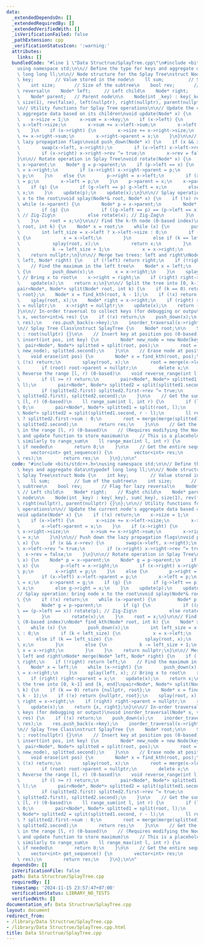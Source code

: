 ```yaml
---
data:
  _extendedDependsOn: []
  _extendedRequiredBy: []
  _extendedVerifiedWith: []
  _isVerificationFailed: false
  _pathExtension: cpp
  _verificationStatusIcon: ':warning:'
  attributes:
    links: []
  bundledCode: "#line 1 \"Data Structrue/SplayTree.cpp\"\n#include <bits/stdc++.h>\n\
    using namespace std;\n\n// Define the type for keys and aggregate data\ntypedef\
    \ long long ll;\n\n// Node structure for the Splay Tree\nstruct Node {\n    int\
    \ key;        // Value stored in the node\n    ll sum;         // Sum of the subtree\n\
    \    int size;       // Size of the subtree\n    bool rev;       // Flag for lazy\
    \ reversal\n    Node* left;     // Left child\n    Node* right;    // Right child\n\
    \    Node* parent;   // Parent node\n\n    Node(int _key) : key(_key), sum(_key),\
    \ size(1), rev(false), left(nullptr), right(nullptr), parent(nullptr) {}\n};\n\
    \n// Utility functions for Splay Tree operations\n\n// Update the current node's\
    \ aggregate data based on its children\nvoid update(Node* x) {\n    if (!x) return;\n\
    \    x->size = 1;\n    x->sum = x->key;\n    if (x->left) {\n        x->size +=\
    \ x->left->size;\n        x->sum += x->left->sum;\n        x->left->parent = x;\n\
    \    }\n    if (x->right) {\n        x->size += x->right->size;\n        x->sum\
    \ += x->right->sum;\n        x->right->parent = x;\n    }\n}\n\n// Push down the\
    \ lazy propagation flags\nvoid push_down(Node* x) {\n    if (x && x->rev) {\n\
    \        swap(x->left, x->right);\n        if (x->left) x->left->rev ^= true;\n\
    \        if (x->right) x->right->rev ^= true;\n        x->rev = false;\n    }\n\
    }\n\n// Rotate operation in Splay Tree\nvoid rotate(Node* x) {\n    Node* p =\
    \ x->parent;\n    Node* g = p->parent;\n    if (p->left == x) {\n        p->left\
    \ = x->right;\n        if (x->right) x->right->parent = p;\n        x->right =\
    \ p;\n    }\n    else {\n        p->right = x->left;\n        if (x->left) x->left->parent\
    \ = p;\n        x->left = p;\n    }\n    p->parent = x;\n    x->parent = g;\n\
    \    if (g) {\n        if (g->left == p) g->left = x;\n        else g->right =\
    \ x;\n    }\n    update(p);\n    update(x);\n}\n\n// Splay operation: bring node\
    \ x to the root\nvoid splay(Node*& root, Node* x) {\n    if (!x) return;\n   \
    \ while (x->parent) {\n        Node* p = x->parent;\n        Node* g = p->parent;\n\
    \        if (g) {\n            if ((g->left == p) == (p->left == x)) rotate(p);\
    \ // Zig-Zig\n            else rotate(x); // Zig-Zag\n        }\n        rotate(x);\n\
    \    }\n    root = x;\n}\n\n// Find the k-th node (0-based index)\nNode* find_kth(Node*\
    \ root, int k) {\n    Node* x = root;\n    while (x) {\n        push_down(x);\n\
    \        int left_size = x->left ? x->left->size : 0;\n        if (k < left_size)\
    \ {\n            x = x->left;\n        }\n        else if (k == left_size) {\n\
    \            splay(root, x);\n            return x;\n        }\n        else {\n\
    \            k -= left_size + 1;\n            x = x->right;\n        }\n    }\n\
    \    return nullptr;\n}\n\n// Merge two trees: left and right\nNode* merge(Node*\
    \ left, Node* right) {\n    if (!left) return right;\n    if (!right) return left;\n\
    \    // Find the maximum in the left tree\n    Node* x = left;\n    while (x->right)\
    \ {\n        push_down(x);\n        x = x->right;\n    }\n    splay(left, x);\
    \ // Bring x to root\n    x->right = right;\n    if (right) right->parent = x;\n\
    \    update(x);\n    return x;\n}\n\n// Split the tree into [0, k-1] and [k, end]\n\
    pair<Node*, Node*> split(Node* root, int k) {\n    if (k == 0) return {nullptr,\
    \ root};\n    Node* x = find_kth(root, k - 1);\n    if (!x) return {nullptr, root};\n\
    \    splay(root, x);\n    Node* right = x->right;\n    if (right) right->parent\
    \ = nullptr;\n    x->right = nullptr;\n    update(x);\n    return {x, right};\n\
    }\n\n// In-order traversal to collect keys (for debugging or output)\nvoid inorder_traversal(Node*\
    \ x, vector<int>& res) {\n    if (!x) return;\n    push_down(x);\n    inorder_traversal(x->left,\
    \ res);\n    res.push_back(x->key);\n    inorder_traversal(x->right, res);\n}\n\
    \n// Splay Tree Class\nstruct SplayTree {\n    Node* root;\n\n    SplayTree()\
    \ : root(nullptr) {}\n\n    // Insert key at position pos (0-based)\n    void\
    \ insert(int pos, int key) {\n        Node* new_node = new Node(key);\n      \
    \  pair<Node*, Node*> splitted = split(root, pos);\n        root = merge(merge(splitted.first,\
    \ new_node), splitted.second);\n    }\n\n    // Erase node at position pos (0-based)\n\
    \    void erase(int pos) {\n        Node* x = find_kth(root, pos);\n        if\
    \ (!x) return;\n        splay(root, x);\n        root = merge(x->left, x->right);\n\
    \        if (root) root->parent = nullptr;\n        delete x;\n    }\n\n    //\
    \ Reverse the range [l, r) (0-based)\n    void reverse_range(int l, int r) {\n\
    \        if (l >= r) return;\n        pair<Node*, Node*> splitted1 = split(root,\
    \ l);\n        pair<Node*, Node*> splitted2 = split(splitted1.second, r - l);\n\
    \        if (splitted2.first) splitted2.first->rev ^= true;\n        root = merge(merge(splitted1.first,\
    \ splitted2.first), splitted2.second);\n    }\n\n    // Get the sum of the range\
    \ [l, r) (0-based)\n    ll range_sum(int l, int r) {\n        if (l >= r) return\
    \ 0;\n        pair<Node*, Node*> splitted1 = split(root, l);\n        pair<Node*,\
    \ Node*> splitted2 = split(splitted1.second, r - l);\n        ll res = splitted2.first\
    \ ? splitted2.first->sum : 0;\n        root = merge(merge(splitted1.first, splitted2.first),\
    \ splitted2.second);\n        return res;\n    }\n\n    // Get the maximum value\
    \ in the range [l, r) (0-based)\n    // (Requires modifying the Node structure\
    \ and update function to store maximum)\n    // This is a placeholder; implement\
    \ similarly to range_sum\n    ll range_max(int l, int r) {\n        // Implement\
    \ if needed\n        return 0;\n    }\n\n    // Get the entire sequence (for debugging)\n\
    \    vector<int> get_sequence() {\n        vector<int> res;\n        inorder_traversal(root,\
    \ res);\n        return res;\n    }\n};\n\n"
  code: "#include <bits/stdc++.h>\nusing namespace std;\n\n// Define the type for\
    \ keys and aggregate data\ntypedef long long ll;\n\n// Node structure for the\
    \ Splay Tree\nstruct Node {\n    int key;        // Value stored in the node\n\
    \    ll sum;         // Sum of the subtree\n    int size;       // Size of the\
    \ subtree\n    bool rev;       // Flag for lazy reversal\n    Node* left;    \
    \ // Left child\n    Node* right;    // Right child\n    Node* parent;   // Parent\
    \ node\n\n    Node(int _key) : key(_key), sum(_key), size(1), rev(false), left(nullptr),\
    \ right(nullptr), parent(nullptr) {}\n};\n\n// Utility functions for Splay Tree\
    \ operations\n\n// Update the current node's aggregate data based on its children\n\
    void update(Node* x) {\n    if (!x) return;\n    x->size = 1;\n    x->sum = x->key;\n\
    \    if (x->left) {\n        x->size += x->left->size;\n        x->sum += x->left->sum;\n\
    \        x->left->parent = x;\n    }\n    if (x->right) {\n        x->size +=\
    \ x->right->size;\n        x->sum += x->right->sum;\n        x->right->parent\
    \ = x;\n    }\n}\n\n// Push down the lazy propagation flags\nvoid push_down(Node*\
    \ x) {\n    if (x && x->rev) {\n        swap(x->left, x->right);\n        if (x->left)\
    \ x->left->rev ^= true;\n        if (x->right) x->right->rev ^= true;\n      \
    \  x->rev = false;\n    }\n}\n\n// Rotate operation in Splay Tree\nvoid rotate(Node*\
    \ x) {\n    Node* p = x->parent;\n    Node* g = p->parent;\n    if (p->left ==\
    \ x) {\n        p->left = x->right;\n        if (x->right) x->right->parent =\
    \ p;\n        x->right = p;\n    }\n    else {\n        p->right = x->left;\n\
    \        if (x->left) x->left->parent = p;\n        x->left = p;\n    }\n    p->parent\
    \ = x;\n    x->parent = g;\n    if (g) {\n        if (g->left == p) g->left =\
    \ x;\n        else g->right = x;\n    }\n    update(p);\n    update(x);\n}\n\n\
    // Splay operation: bring node x to the root\nvoid splay(Node*& root, Node* x)\
    \ {\n    if (!x) return;\n    while (x->parent) {\n        Node* p = x->parent;\n\
    \        Node* g = p->parent;\n        if (g) {\n            if ((g->left == p)\
    \ == (p->left == x)) rotate(p); // Zig-Zig\n            else rotate(x); // Zig-Zag\n\
    \        }\n        rotate(x);\n    }\n    root = x;\n}\n\n// Find the k-th node\
    \ (0-based index)\nNode* find_kth(Node* root, int k) {\n    Node* x = root;\n\
    \    while (x) {\n        push_down(x);\n        int left_size = x->left ? x->left->size\
    \ : 0;\n        if (k < left_size) {\n            x = x->left;\n        }\n  \
    \      else if (k == left_size) {\n            splay(root, x);\n            return\
    \ x;\n        }\n        else {\n            k -= left_size + 1;\n           \
    \ x = x->right;\n        }\n    }\n    return nullptr;\n}\n\n// Merge two trees:\
    \ left and right\nNode* merge(Node* left, Node* right) {\n    if (!left) return\
    \ right;\n    if (!right) return left;\n    // Find the maximum in the left tree\n\
    \    Node* x = left;\n    while (x->right) {\n        push_down(x);\n        x\
    \ = x->right;\n    }\n    splay(left, x); // Bring x to root\n    x->right = right;\n\
    \    if (right) right->parent = x;\n    update(x);\n    return x;\n}\n\n// Split\
    \ the tree into [0, k-1] and [k, end]\npair<Node*, Node*> split(Node* root, int\
    \ k) {\n    if (k == 0) return {nullptr, root};\n    Node* x = find_kth(root,\
    \ k - 1);\n    if (!x) return {nullptr, root};\n    splay(root, x);\n    Node*\
    \ right = x->right;\n    if (right) right->parent = nullptr;\n    x->right = nullptr;\n\
    \    update(x);\n    return {x, right};\n}\n\n// In-order traversal to collect\
    \ keys (for debugging or output)\nvoid inorder_traversal(Node* x, vector<int>&\
    \ res) {\n    if (!x) return;\n    push_down(x);\n    inorder_traversal(x->left,\
    \ res);\n    res.push_back(x->key);\n    inorder_traversal(x->right, res);\n}\n\
    \n// Splay Tree Class\nstruct SplayTree {\n    Node* root;\n\n    SplayTree()\
    \ : root(nullptr) {}\n\n    // Insert key at position pos (0-based)\n    void\
    \ insert(int pos, int key) {\n        Node* new_node = new Node(key);\n      \
    \  pair<Node*, Node*> splitted = split(root, pos);\n        root = merge(merge(splitted.first,\
    \ new_node), splitted.second);\n    }\n\n    // Erase node at position pos (0-based)\n\
    \    void erase(int pos) {\n        Node* x = find_kth(root, pos);\n        if\
    \ (!x) return;\n        splay(root, x);\n        root = merge(x->left, x->right);\n\
    \        if (root) root->parent = nullptr;\n        delete x;\n    }\n\n    //\
    \ Reverse the range [l, r) (0-based)\n    void reverse_range(int l, int r) {\n\
    \        if (l >= r) return;\n        pair<Node*, Node*> splitted1 = split(root,\
    \ l);\n        pair<Node*, Node*> splitted2 = split(splitted1.second, r - l);\n\
    \        if (splitted2.first) splitted2.first->rev ^= true;\n        root = merge(merge(splitted1.first,\
    \ splitted2.first), splitted2.second);\n    }\n\n    // Get the sum of the range\
    \ [l, r) (0-based)\n    ll range_sum(int l, int r) {\n        if (l >= r) return\
    \ 0;\n        pair<Node*, Node*> splitted1 = split(root, l);\n        pair<Node*,\
    \ Node*> splitted2 = split(splitted1.second, r - l);\n        ll res = splitted2.first\
    \ ? splitted2.first->sum : 0;\n        root = merge(merge(splitted1.first, splitted2.first),\
    \ splitted2.second);\n        return res;\n    }\n\n    // Get the maximum value\
    \ in the range [l, r) (0-based)\n    // (Requires modifying the Node structure\
    \ and update function to store maximum)\n    // This is a placeholder; implement\
    \ similarly to range_sum\n    ll range_max(int l, int r) {\n        // Implement\
    \ if needed\n        return 0;\n    }\n\n    // Get the entire sequence (for debugging)\n\
    \    vector<int> get_sequence() {\n        vector<int> res;\n        inorder_traversal(root,\
    \ res);\n        return res;\n    }\n};\n\n"
  dependsOn: []
  isVerificationFile: false
  path: Data Structrue/SplayTree.cpp
  requiredBy: []
  timestamp: '2024-11-15 23:57:47+07:00'
  verificationStatus: LIBRARY_NO_TESTS
  verifiedWith: []
documentation_of: Data Structrue/SplayTree.cpp
layout: document
redirect_from:
- /library/Data Structrue/SplayTree.cpp
- /library/Data Structrue/SplayTree.cpp.html
title: Data Structrue/SplayTree.cpp
---
```

